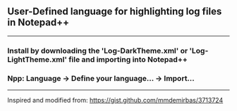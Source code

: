 ## User-Defined language for highlighting log files in Notepad++
---
### Install by downloading the 'Log-DarkTheme.xml' or 'Log-LightTheme.xml' file and importing into Notepad++
### Npp: Language -> Define your language... -> Import...
---
Inspired and modified from:
https://gist.github.com/mmdemirbas/3713724
